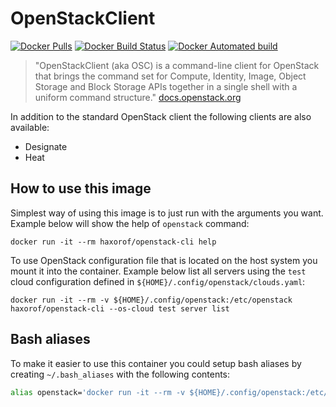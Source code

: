 # OpenStackClient

[![Docker Pulls](https://img.shields.io/docker/pulls/haxorof/openstack-cli.svg)](https://hub.docker.com/r/haxorof/openstack-cli/)
[![Docker Build Status](https://img.shields.io/docker/build/haxorof/openstack-cli.svg)](https://hub.docker.com/r/haxorof/openstack-cli/builds/)
[![Docker Automated build](https://img.shields.io/docker/automated/haxorof/openstack-cli.svg)](https://hub.docker.com/r/haxorof/openstack-cli/builds/)

> "OpenStackClient (aka OSC) is a command-line client for OpenStack that brings the command set for Compute, Identity, Image, Object Storage and Block Storage APIs together in a single shell with a uniform command structure." [docs.openstack.org](https://docs.openstack.org/python-openstackclient/latest/)

In addition to the standard OpenStack client the following clients are also available:

- Designate
- Heat

## How to use this image

Simplest way of using this image is to just run with the arguments you want. Example below will show the help of `openstack` command:

```console
docker run -it --rm haxorof/openstack-cli help
```

To use OpenStack configuration file that is located on the host system you mount it into the container. Example below list all servers
using the `test` cloud configuration defined in `${HOME}/.config/openstack/clouds.yaml`:

```console
docker run -it --rm -v ${HOME}/.config/openstack:/etc/openstack haxorof/openstack-cli --os-cloud test server list
```

## Bash aliases

To make it easier to use this container you could setup bash aliases by creating `~/.bash_aliases` with the following contents:

```bash
alias openstack='docker run -it --rm -v ${HOME}/.config/openstack:/etc/openstack haxorof/openstack-cli'
```

